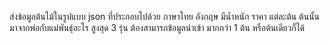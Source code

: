 ส่งข้อมูลต้นไม้ในรูปแบบ json ที่ประกอบไปด้วย ภาษาไทย อังกฤษ มีน้ำหนัก ราคา แต่ละต้น ต้นนั้นมาจากพ่อกับแม่พันธุ์อะไร สูงสุด 3 รุ่น 
ต้องสามารถข้อมูลนำเข้า มากกว่า 1 ต้น หรือต้นเดียวก็ได้
